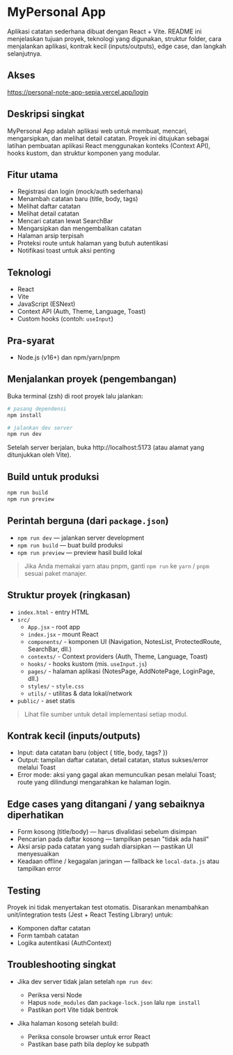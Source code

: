 # MyPersonal App

Aplikasi catatan sederhana dibuat dengan React + Vite. README ini menjelaskan tujuan proyek, teknologi yang digunakan, struktur folder, cara menjalankan aplikasi, kontrak kecil (inputs/outputs), edge case, dan langkah selanjutnya.


## Akses
https://personal-note-app-sepia.vercel.app/login

## Deskripsi singkat

MyPersonal App adalah aplikasi web untuk membuat, mencari, mengarsipkan, dan melihat detail catatan. Proyek ini ditujukan sebagai latihan pembuatan aplikasi React menggunakan konteks (Context API), hooks kustom, dan struktur komponen yang modular.

## Fitur utama

- Registrasi dan login (mock/auth sederhana)
- Menambah catatan baru (title, body, tags)
- Melihat daftar catatan
- Melihat detail catatan
- Mencari catatan lewat SearchBar
- Mengarsipkan dan mengembalikan catatan
- Halaman arsip terpisah
- Proteksi route untuk halaman yang butuh autentikasi
- Notifikasi toast untuk aksi penting

## Teknologi

- React
- Vite
- JavaScript (ESNext)
- Context API (Auth, Theme, Language, Toast)
- Custom hooks (contoh: `useInput`)

## Pra-syarat

- Node.js (v16+) dan npm/yarn/pnpm

## Menjalankan proyek (pengembangan)

Buka terminal (zsh) di root proyek lalu jalankan:

```bash
# pasang dependensi
npm install

# jalankan dev server
npm run dev
```

Setelah server berjalan, buka http://localhost:5173 (atau alamat yang ditunjukkan oleh Vite).

## Build untuk produksi

```bash
npm run build
npm run preview
```

## Perintah berguna (dari `package.json`)

- `npm run dev` — jalankan server development
- `npm run build` — buat build produksi
- `npm run preview` — preview hasil build lokal

> Jika Anda memakai yarn atau pnpm, ganti `npm run` ke `yarn` / `pnpm` sesuai paket manajer.

## Struktur proyek (ringkasan)

- `index.html` - entry HTML
- `src/`
  - `App.jsx` - root app
  - `index.jsx` - mount React
  - `components/` - komponen UI (Navigation, NotesList, ProtectedRoute, SearchBar, dll.)
  - `contexts/` - Context providers (Auth, Theme, Language, Toast)
  - `hooks/` - hooks kustom (mis. `useInput.js`)
  - `pages/` - halaman aplikasi (NotesPage, AddNotePage, LoginPage, dll.)
  - `styles/` - `style.css`
  - `utils/` - utilitas & data lokal/network
- `public/` - aset statis

> Lihat file sumber untuk detail implementasi setiap modul.

## Kontrak kecil (inputs/outputs)

- Input: data catatan baru (object { title, body, tags? })
- Output: tampilan daftar catatan, detail catatan, status sukses/error melalui Toast
- Error mode: aksi yang gagal akan memunculkan pesan melalui Toast; route yang dilindungi mengarahkan ke halaman login.

## Edge cases yang ditangani / yang sebaiknya diperhatikan

- Form kosong (title/body) — harus divalidasi sebelum disimpan
- Pencarian pada daftar kosong — tampilkan pesan "tidak ada hasil"
- Aksi arsip pada catatan yang sudah diarsipkan — pastikan UI menyesuaikan
- Keadaan offline / kegagalan jaringan — fallback ke `local-data.js` atau tampilkan error

## Testing

Proyek ini tidak menyertakan test otomatis. Disarankan menambahkan unit/integration tests (Jest + React Testing Library) untuk:

- Komponen daftar catatan
- Form tambah catatan
- Logika autentikasi (AuthContext)

## Troubleshooting singkat

- Jika dev server tidak jalan setelah `npm run dev`:
  - Periksa versi Node
  - Hapus `node_modules` dan `package-lock.json` lalu `npm install`
  - Pastikan port Vite tidak bentrok

- Jika halaman kosong setelah build:
  - Periksa console browser untuk error React
  - Pastikan base path bila deploy ke subpath







